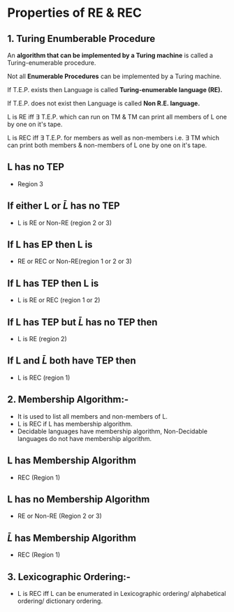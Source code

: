 # Properties of RE & REC

## 1. Turing Enumberable Procedure

An **algorithm that can be implemented by a Turing machine** is called a Turing-enumerable procedure.  

Not all **Enumerable Procedures** can be implemented by a Turing machine.  

If T.E.P. exists then Language is called **Turing-enumerable language (RE).**  

If T.E.P. does not exist then Language is called **Non R.E. language.**  

L is RE iff $\exists$ T.E.P. which can run on TM & TM can print all members of L one by one on it's tape.  

L is REC iff $\exists$ T.E.P. for members as well as non-members i.e. $\exists$ TM which can print both members & non-members of L one by one on it's tape.  

## L has no TEP
- Region 3

## If either L or $\bar{L}$ has no TEP
- L is RE or Non-RE (region 2 or 3)

## If L has EP then L is
- RE or REC or Non-RE(region 1 or 2 or 3)

## If L has TEP then L is
- L is RE or REC (region 1 or 2)

## If L has TEP but $\bar{L}$ has no TEP then
- L is RE (region 2)

## If L and $\bar{L}$ both have TEP then
- L is REC (region 1)

## 2. Membership Algorithm:-
- It is used to list all members and non-members of L.
- L is REC if L has membership algorithm.
- Decidable languages have membership algorithm, Non-Decidable languages do not have membership algorithm.

## L has Membership Algorithm
- REC (Region 1)

## L has no Membership Algorithm
- RE or Non-RE (Region 2 or 3)

## $\bar{L}$ has Membership Algorithm
- REC (Region 1)

## 3. Lexicographic Ordering:-
- L is REC iff L can be enumerated in Lexicographic ordering/ alphabetical ordering/ dictionary ordering.
